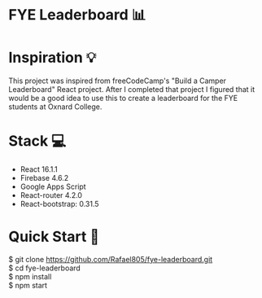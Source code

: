 # FYE Leaderboard 📊

# Inspiration 💡

This project was inspired from freeCodeCamp's "Build a Camper Leaderboard" React project. After I completed that project I figured that it would be a good idea to use this to create a leaderboard for the FYE students at Oxnard College.

# Stack 💻
+ React 16.1.1
+ Firebase 4.6.2
+ Google Apps Script
+ React-router 4.2.0
+ React-bootstrap: 0.31.5

# Quick Start 🔑
$ git clone https://github.com/Rafael805/fye-leaderboard.git  
$ cd fye-leaderboard    
$ npm install  
$ npm start  
